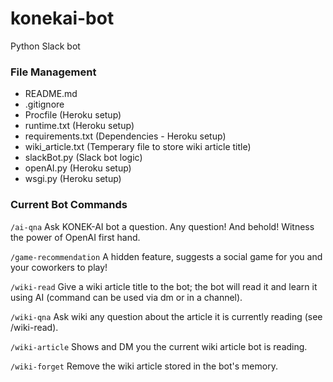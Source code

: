 # konekai-bot
Python Slack bot 


### File Management
- README.md 
- .gitignore 
- Procfile (Heroku setup)
- runtime.txt (Heroku setup)
- requirements.txt (Dependencies - Heroku setup)
- wiki_article.txt (Temperary file to store wiki article title) 
- slackBot.py (Slack bot logic)
- openAI.py (Heroku setup)
- wsgi.py (Heroku setup)



### Current Bot Commands
```/ai-qna``` Ask KONEK-AI bot a question. Any question! And behold! Witness the power of OpenAI first hand.

```/game-recommendation``` A hidden feature, suggests a social game for you and your coworkers to play!

```/wiki-read``` Give a wiki article title to the bot; the bot will read it and learn it using AI (command can be used via dm or in a channel).

```/wiki-qna``` Ask wiki any question about the article it is currently reading (see /wiki-read).

```/wiki-article``` Shows and DM you the current wiki article bot is reading.

```/wiki-forget``` Remove the wiki article stored in the bot's memory.

